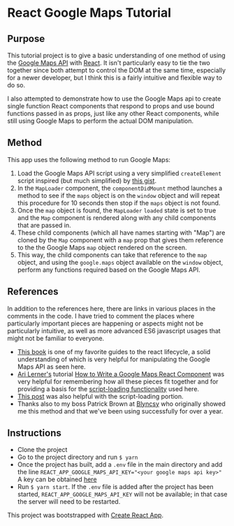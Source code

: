 # React Google Maps Tutorial

## Purpose

This tutorial project is to give a basic understanding of one method of using the [Google Maps API](https://developers.google.com/maps/documentation/javascript/tutorial) with [React](https://reactjs.org/). It isn't particularly easy to tie the two together since both attempt to control the DOM  at the same time, especially for a newer developer, but I think this is a fairly intuitive and flexible way to do so.  

I also attempted to demonstrate how to use the Google Maps api to create single function React components that respond to props and use bound functions passed in as props, just like any other React components, while still using Google Maps to perform the actual DOM manipulation.  

## Method

This app uses the following method to run Google Maps:
1. Load the Google Maps API script using a very simplified `createElement` script inspired (but much simplified) by [this gist](https://gist.github.com/auser/1d55aa3897f15d17caf21dc39b85b663).
2. In the `MapLoader` component, the `componentDidMount` method launches a method to see if the `maps` object is on the `window` object and will repeat this procedure for 10 seconds then stop if the `maps` object is not found.
3. Once the `map` object is found, the `MapLoader` `loaded` state is set to true and the `Map` component is rendered along with any child components that are passed in.
4. These child components (which all have names starting with "Map") are cloned by the `Map` component with a `map` prop that gives them reference to the the Google Maps `map` object rendered on the screen.  
5.  This way, the child components can take that reference to the `map` object, and using the `google.maps` object available on the `window` object, perform any functions required based on the Google Maps API.

## References

In addition to the references here, there are links in various places in the comments in the code.  I have tried to comment the places where particularly important pieces are happening or aspects might not be particularly intuitive, as well as more advanced ES6 javascript usages that might not be familiar to everyone.

* [This book](https://legacy.gitbook.com/book/developmentarc/react-indepth/details) is one of my favorite guides to the react lifecycle, a solid understanding of which is very helpful for manipulating the Google Maps API as seen here.
* [Ari Lerner's](https://twitter.com/auser) tutorial [How to Write a Google Maps React Component](https://www.fullstackreact.com/articles/how-to-write-a-google-maps-react-component/) was very helpful for remembering how all these pieces fit together and for providing a basis for the [script-loading functionality](https://gist.github.com/auser/1d55aa3897f15d17caf21dc39b85b663) used here.
* [This post](http://zcourts.com/2011/10/06/dynamically-requireinclude-a-javascript-file-into-a-page-and-be-notified-when-its-loaded/#sthash.SYdMtwDg.dpbs) was also helpful with the script-loading portion.
* Thanks also to my boss Patrick Brown at [Blyncsy](https://www.blyncsy.com/) who originally showed me this method and that we've been using successfully for over a year.

## Instructions
* Clone the project
* Go to the project directory and run `$ yarn`
* Once the project has built, add a `.env` file in the main directory and add the line `REACT_APP_GOOGLE_MAPS_API_KEY="<your google maps api key>"`  A key can be obtained [here](https://developers.google.com/maps/documentation/javascript/get-api-key)
* Run `$ yarn start`.  If the `.env` file is added after the project has been started, `REACT_APP_GOOGLE_MAPS_API_KEY` will not be available; in that case the server will need to be restarted.

This project was bootstrapped with [Create React App](https://github.com/facebookincubator/create-react-app).
